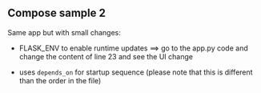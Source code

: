## Compose sample 2

Same app but with small changes:

* FLASK_ENV to enable runtime updates ==> go to the app.py code and change the content of line 23 and see the UI change  

* uses `depends_on` for startup sequence (please note that this is different than the order in the file) 




